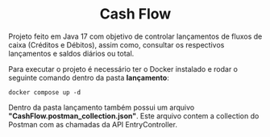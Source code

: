 <h1 align="center"> Cash Flow </h1>

Projeto feito em Java 17 com objetivo de controlar lançamentos de fluxos de caixa (Créditos e Débitos), assim como, consultar os respectivos lançamentos e saldos diários ou total.

Para executar o projeto é necessário ter o Docker instalado e rodar o seguinte comando dentro da pasta <b>lançamento</b>:

```
docker compose up -d
```

Dentro da pasta lançamento também possui um arquivo <b>"CashFlow.postman_collection.json"</b>. Este arquivo contem a collection do Postman com as chamadas da API EntryController.
